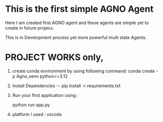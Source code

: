 # This is the first simple AGNO Agent 

Here I am created first AGNO agent and these agents are simple yet to create in future projecs.

This is in Development process yet more powerful multi state Agents.

# PROJECT WORKS only,

1. create conda environment by using following command: 
    conda create -p Agno_venv python==3.12

2. Install Dependencies --  pip install -r requirements.txt

3. Run your first application using :

    python run app.py

4. platform I used : vscode

